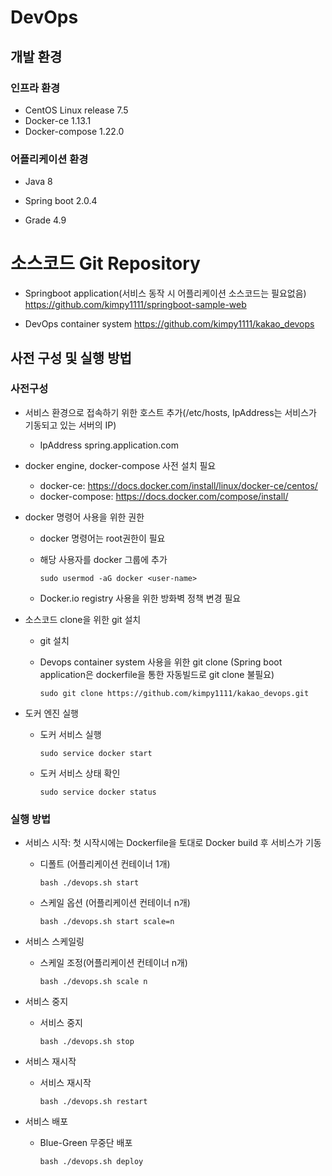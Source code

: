 # DevOps

## 개발 환경

### 인프라 환경

* CentOS Linux release 7.5
* Docker-ce 1.13.1
* Docker-compose 1.22.0

### 어플리케이션 환경

- Java 8

- Spring boot 2.0.4

- Grade 4.9


# 소스코드 Git Repository

- Springboot application(서비스 동작 시 어플리케이션 소스코드는 필요없음)
  https://github.com/kimpy1111/springboot-sample-web

- DevOps container system
  https://github.com/kimpy1111/kakao_devops

## 사전 구성 및 실행 방법

### 사전구성

- 서비스 환경으로 접속하기 위한 호스트 추가(/etc/hosts, IpAddress는 서비스가 기동되고 있는 서버의 IP)

  - IpAddress	spring.application.com

- docker engine, docker-compose  사전 설치 필요

  - docker-ce: https://docs.docker.com/install/linux/docker-ce/centos/
  - docker-compose: https://docs.docker.com/compose/install/

- docker 명령어 사용을 위한 권한

  - docker 명령어는 root권한이 필요

  - 해당 사용자를 docker 그룹에 추가

    ```sudo usermod -aG docker <user-name>```

  - Docker.io registry 사용을 위한 방화벽 정책 변경 필요

- 소스코드 clone을 위한 git 설치

  - git 설치

  - Devops container system 사용을 위한 git clone
    (Spring boot application은 dockerfile을 통한 자동빌드로 git clone 불필요)

    ```sudo git clone https://github.com/kimpy1111/kakao_devops.git```

- 도커 엔진 실행

  - 도커 서비스 실행

    ```sudo service docker start```

  - 도커 서비스 상태 확인

    ```sudo service docker status```

### 실행 방법

- 서비스 시작: 첫 시작시에는 Dockerfile을 토대로 Docker build 후 서비스가 기동

  - 디폴트 (어플리케이션 컨테이너 1개)

    ```bash ./devops.sh start```

  - 스케일 옵션 (어플리케이션 컨테이너 n개)

    ```bash ./devops.sh start scale=n```

- 서비스 스케일링

  - 스케일 조정(어플리케이션 컨테이너 n개)

    ```bash ./devops.sh scale n```

- 서비스 중지

  - 서비스 중지

    ```bash ./devops.sh stop```

- 서비스 재시작

  - 서비스 재시작

    ```bash ./devops.sh restart```

- 서비스 배포

  - Blue-Green 무중단 배포

    ```bash ./devops.sh deploy```